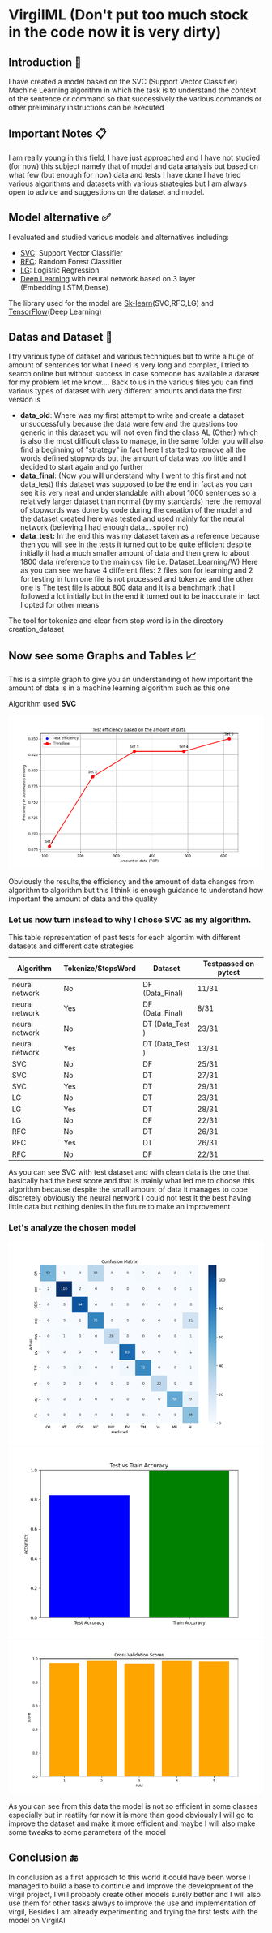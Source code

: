 # VirgilML (Don't put too much stock in the code now it is very dirty)

## Introduction 📝

I have created a model based on the SVC (Support Vector Classifier) Machine Learning algorithm in which the task is to understand the context of the sentence or command so that successively the various commands or other preliminary instructions can be executed 

## Important Notes 📋

I am really young in this field, I have just approached and I have not studied (for now) this subject namely that of model and data analysis but based on what few (but enough for now) data and tests I have done I have tried various algorithms and datasets with various strategies but I am always open to advice and suggestions on the dataset and model.

## Model alternative ✅
I evaluated and studied various models and alternatives including:

- [SVC](https://scikit-learn.org/stable/modules/generated/sklearn.svm.SVC.html): Support Vector Classifier
- [RFC](https://scikit-learn.org/stable/modules/generated/sklearn.ensemble.RandomForestClassifier.html): Random Forest Classifier
- [LG](https://scikit-learn.org/stable/modules/generated/sklearn.linear_model.LogisticRegression.html): Logistic Regression
- [Deep Learning](https://www.ibm.com/topics/deep-learning) with neural network based on 3 layer (Embedding,LSTM,Dense) 

The library used for the model are [Sk-learn](https://scikit-learn.org/stable/index.html)(SVC,RFC,LG) and [TensorFlow](https://www.tensorflow.org/?hl=it)(Deep Learning)

## Datas and Dataset 📅

I try various type of dataset and various techniques
but to write a huge of amount of sentences for what I need is very long and complex, I tried to search online but without success in case someone has available a dataset for my problem let me know....
Back to us in the various files you can find various types of dataset with very different amounts and data the first version is

- **data_old**: Where was my first attempt to write and create a dataset unsuccessfully because the data were few and the questions too generic in this dataset you will not even find the class AL (Other) which is also the most difficult class to manage, in the same folder you will also find a beginning of "strategy" in fact here I started to remove all the words defined stopwords but the amount of data was too little and I decided to start again and go further
- **data_final**: (Now you will understand why I went to this first and not data_test)
this dataset was supposed to be the end in fact as you can see it is very neat and understandable with about 1000 sentences so a relatively larger dataset than normal (by my standards) here the removal of stopwords was done by code during the creation of the model and the dataset created here was tested and used mainly for the neural network (believing I had enough data... spoiler no)
- **data_test:** In the end this was my dataset taken as a reference because then you will see in the tests it turned out to be quite efficient despite initially 
it had a much smaller amount of data and then grew to about 1800 data (reference to the main csv file i.e. Dataset_Learning/W)
Here as you can see we have 4 different files: 
2 files son for learning and 2 for testing in turn one file is not processed and tokenize and the other one is 
The test file is about 800 data and it is a benchmark that I followed a lot initially but in the end it turned out to be inaccurate in fact I opted for other means

The tool for tokenize and clear from stop word is in the directory creation_dataset

## Now see some Graphs and Tables 📈

This is a simple graph to give you an understanding of how important the amount of data is in a machine learning algorithm such as this one

Algorithm used **SVC**

![IMG](/assets/Data_Eff.png)

Obviously the results,the efficiency and the amount of data changes from algorithm to algorithm but this I think is enough guidance to understand how important the amount of data and the quality

### Let us now turn instead to why I chose SVC as my algorithm.

This table representation of past tests for each algortim with different datasets and different date strategies

| Algorithm  | Tokenize/StopsWord | Dataset  | Testpassed on pytest |
|------------|--------------------|----------|----------------------|
| neural network | No      | DF (Data_Final) | 11/31               |
| neural network | Yes     | DF (Data_Final) | 8/31                |
| neural network | No      | DT (Data_Test ) | 23/31               |
| neural network | Yes     | DT (Data_Test ) | 13/31               |
| SVC            | No      | DF              | 25/31               |
| SVC            | No      | DT              | 27/31               |
| SVC            | Yes     | DT              | 29/31               |
| LG             | No      | DT              | 23/31               |
| LG             | Yes     | DT              | 28/31               |
| LG             | No      | DF              | 22/31               |
| RFC            | No      | DT              | 26/31               |
| RFC            | Yes     | DT              | 26/31               |
| RFC            | No      | DF              | 22/31               |

As you can see SVC with test dataset and with clean data is the one that basically had the best score and that is mainly what led me to choose this algorithm because despite the small amount of data it manages to cope discretely 
obviously the neural network I could not test it the best having little data but nothing denies in the future to make an improvement 

### Let's analyze the chosen model

![IMG](/assets/confused_matrix.png)
![IMG](/assets/test_train.png)
![IMG](/assets/CrossValidationSet.png)

As you can see from this data the model is not so efficient in some classes especially but in reatlity for now it is more than good obviously I will go to improve the dataset and make it more efficient and maybe I will also make some tweaks to some parameters of the model 

## Conclusion 🔚

In conclusion as a first approach to this world it could have been worse I managed to build a base to continue and improve the development of the virgil project, I will probably create other models surely better and I will also use them for other tasks always to improve the use and implementation of virgil, Besides I am already experimenting and trying the first tests with the model on VirgilAI
